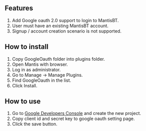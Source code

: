Features
--------
1. Add Google oauth 2.0 support to login to MantisBT.
2. User must have an existing MantisBT account.
3. Signup / account creation scenario is not supported.

How to install
--------------

1. Copy GoogleOauth folder into plugins folder.
2. Open Mantis with browser.
3. Log in as administrator.
4. Go to Manage -> Manage Plugins.
5. Find GoogleOauth in the list.
6. Click Install.

How to use
----------

1. Go to [Google Developers Console](https://console.developers.google.com/) and create the new project.
2. Copy client id and secret key to google oauth setting page.
3. Click the save button.
